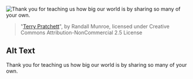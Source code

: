 ![Thank you for teaching us how big our world is by sharing so many of your own.](https://imgs.xkcd.com/comics/terry_pratchett.png)
> "[Terry Pratchett](https://xkcd.com/1498/)", by Randall Munroe, licensed under Creative Commons Attribution-NonCommercial 2.5 License

## Alt Text
Thank you for teaching us how big our world is by sharing so many of your own.
